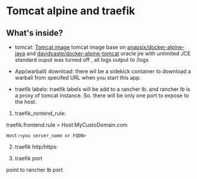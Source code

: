 Tomcat alpine and traefik 
=====================

What's inside?
--------------

* tomcat:
[Tomcat image](https://hub.docker.com/r/jagjag/alpine-tomcat/)
tomcat image base on [anapsix/docker-alpine-java](https://github.com/anapsix/docker-alpine-java) and [davidcaste/docker-alpine-tomcat](https://github.com/davidcaste/docker-alpine-tomcat)
oracle jre with unlimited JCE
standard ouput was turned off , all logs output to /logs

* App(warball) download:
there wil be a sidekick container to download a warball from specifed URL when you start this app.

* traefik labels:
traefik labels will be add to a rancher lb. and rancher lb is a proxy of tomcat instance.
So. there will be only one port to expose to the host.

1. traefik_rontend_rule:

traefik.frontend.rule = Host:MyCustoDomain.com
```
Host:<you server_name or FQDN>
```

2. traefik http/https:

3. traefik port

point to rancher lb port 
